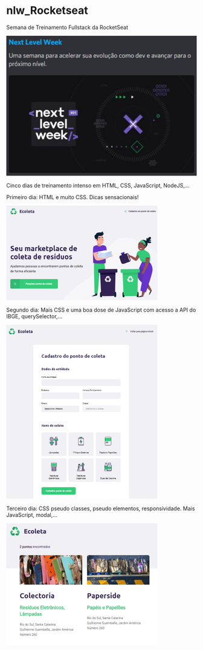 # nlw_Rocketseat
Semana de Treinamento Fullstack da RocketSeat

<img src="img/img1.jpg" width="640">

Cinco dias de treinamento intenso em HTML, CSS, JavaScript, NodeJS,...

Primeiro dia:
HTML e muito CSS. Dicas sensacionais!

<img src="img/img2.jpg" width="400">

Segundo dia: 
Mais CSS e uma boa dose de JavaScript com acesso a API do IBGE, querySelector,...

<img src="img/img3.jpg" width="400">

Terceiro dia:
CSS pseudo classes, pseudo elementos, responsividade. Mais JavaScript, modal,...

<img src="img/img4.jpg" width="400">

